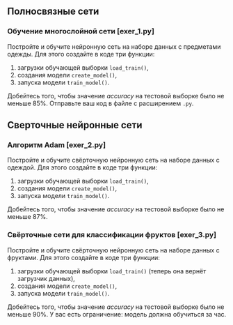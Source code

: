 ## Полносвязные сети

### Обучение многослойной сети [exer_1.py]

Постройте и обучите нейронную сеть на наборе данных с предметами одежды. Для этого создайте в коде три функции:

 1. загрузки обучающей выборки `load_train()`,
 2. создания модели `create_model()`,
 3. запуска модели `train_model()`.
 
Добейтесь того, чтобы значение *accuracy* на тестовой выборке было не меньше 85%.
Отправьте ваш код в файле с расширением `.py`.

## Сверточные нейронные сети 

### Алгоритм Adam [exer_2.py]

Постройте и обучите свёрточную нейронную сеть на наборе данных с одеждой. Для этого создайте в коде три функции:

 1. загрузки обучающей выборки `load_train()`,
 2. создания модели `create_model()`,
 3. запуска модели `train_model()`.
 
Добейтесь того, чтобы значение *accuracy* на тестовой выборке было не меньше 87%.

### Свёрточные сети для классификации фруктов [exer_3.py]

Постройте и обучите свёрточную нейронную сеть на наборе данных с фруктами. Для этого создайте в коде три функции:

 1. загрузки обучающей выборки `load_train()` (теперь она вернёт загрузчик данных),
 2. создания модели `create_model()`,
 3. запуска модели `train_model()`.
 
Добейтесь того, чтобы значение *accuracy* на тестовой выборке было не меньше 90%.
У вас есть ограничение: модель должна обучиться за час.